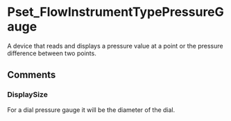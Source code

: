 # Pset_FlowInstrumentTypePressureGauge

A device that reads and displays a pressure value at a point or the pressure difference between two points.


## Comments

### DisplaySize

For a dial pressure gauge it will be the diameter of the dial.

